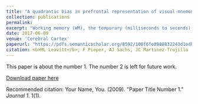 ```yaml
---
title: "A quadrantic bias in prefrontal representation of visual-mnemonic space"
collection: publications
permalink:
excerpt: "Working memory (WM), the temporary (milliseconds to seconds) maintenance and manipulation of information no longer available to the senses, is strongly correlated with measures of intelligence, and a critical foundation for complex behaviors. Psychophysical studies have shown that the horizontal and vertical meridians of the visual field can bias spatial information maintained in WM; remembered locations systematically drift away from the meridians. The lateral prefrontal cortex (LPFC) is known to encode WM representations of visual space, but previous experiments were not structured in a way that could examine the effects of meridians. We found that when storing visual information in working memory, the contents of working memory are not a veridical representation of the external world. Instead, visual space during memory is divided into four quadrants, an effect we see both in neurons and in subjects’ behavior. Our results provide an explanation for known WM biases, and imply that what we remember, even moments after having seen it, has been transformed from what was really there."
date: 2017-06-09
venue: 'Cerebral Cortex'
paperurl: "https://pdfs.semanticscholar.org/8592/108f6fe8988832243d1edb87531dbca35978.pdf"
citation: <b>ML Leavitt</b>, F Pieper, AJ Sachs, JC Martinez-Trujillo
---
```

This paper is about the number 1. The number 2 is left for future work.

[Download paper here](http://academicpages.github.io/files/paper1.pdf)

Recommended citation: Your Name, You. (2009). "Paper Title Number 1." <i>Journal 1</i>. 1(1).
